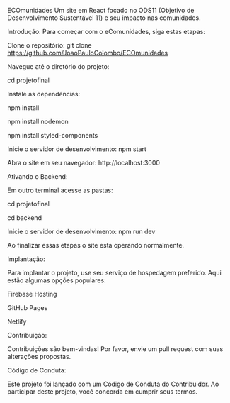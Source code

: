 ECOmunidades
Um site em React focado no ODS11 (Objetivo de Desenvolvimento Sustentável 11) e seu impacto nas comunidades.

Introdução:
Para começar com o eComunidades, siga estas etapas:

Clone o repositório:
git clone https://github.com/JoaoPauloColombo/ECOmunidades

Navegue até o diretório do projeto:

cd projetofinal

Instale as dependências:

npm install

npm install nodemon

npm install styled-components

Inicie o servidor de desenvolvimento:
npm start

Abra o site em seu navegador:
http://localhost:3000

Ativando o Backend:

Em outro terminal acesse as pastas:

cd projetofinal

cd backend

Inicie o servidor de desenvolvimento:
npm run dev

Ao finalizar essas etapas o site esta operando normalmente.

Implantação:

Para implantar o projeto, use seu serviço de hospedagem preferido. Aqui estão algumas opções populares:

Firebase Hosting

GitHub Pages

Netlify

Contribuição:

Contribuições são bem-vindas! Por favor, envie um pull request com suas alterações propostas.

Código de Conduta:

Este projeto foi lançado com um Código de Conduta do Contribuidor. Ao participar deste projeto, você concorda em cumprir seus termos.